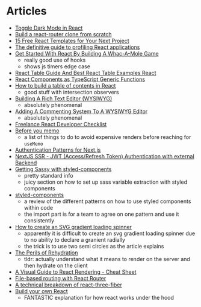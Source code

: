 # Articles

- [Toggle Dark Mode in React](https://dev.to/abbeyperini/toggle-dark-mode-in-react-28c9)
- [Build a react-router clone from scratch](https://dev.to/thomascullen/build-a-react-router-clone-from-scratch-38dp)
- [15 Free React Templates for Your Next Project](https://dev.to/exwhyzed/15-free-reactjs-templates-for-your-next-project-313m)
- [The definitive guide to profiling React applications](https://blog.asayer.io/the-definitive-guide-to-profiling-react-applications)
- [Get Started With React By Building A Whac-A-Mole Game](https://www.smashingmagazine.com/2021/05/get-started-whac-a-mole-react-game/)
  - really good use of hooks
  - shows js timers edge case
- [React Table Guide And Best React Table Examples React](https://flatlogic.com/blog/react-table-guide-and-best-react-table-examples/)
- [React Components as TypeScript Generic Functions](https://javascript.plainenglish.io/react-components-as-typescript-generic-functions-8aa83afff597)
- [How to build a table of contents in React](https://www.emgoto.com/react-table-of-contents/)
  - good stuff with intersection observers
- [Building A Rich Text Editor (WYSIWYG)](https://www.smashingmagazine.com/2021/05/building-wysiwyg-editor-javascript-slatejs/)
  - absolutely phenomenal
- [Adding A Commenting System To A WYSIWYG Editor](https://www.smashingmagazine.com/2021/05/commenting-system-wysiwyg-editor/#top)
  - absolutely phenomenal
- [Freelance React Developer Checklist](https://www.robinwieruch.de/freelance-react-developer?utm_campaign=Robin%20Wieruch%20-%20A%20Developer%27s%20Newsletter&utm_medium=email&utm_source=Revue%20newsletter)
- [Before you memo](https://overreacted.io/before-you-memo/)
  - a list of things to do to avoid expensive renders before reaching for `useMemo`
- [Authentication Patterns for Next.js](https://leerob.io/blog/nextjs-authentication)
- [NextJS SSR - JWT (Access/Refresh Token) Authentication with external Backend](https://thewidlarzgroup.com/nextjs-auth/)
- [Getting Sassy with styled-components](https://medium.com/styled-components/getting-sassy-with-sass-styled-theme-9a375cfb78e8)
  - pretty standard info
  - juicy section on how to set up sass variable extraction with styled components
- [styled-components](https://www.robinwieruch.de/styled-components)
  - a review of the different patterns on how to use styled components within code
  - the import part is for a team to agree on one pattern and use it consistently
- [How to create an SVG gradient loading spinner](https://www.benmvp.com/blog/how-to-create-circle-svg-gradient-loading-spinner/)
  - apparently it is difficult to create an svg gradient loading spinner due to no ability to declare a granient radially
  - the trick is to use two semi circles as the article explains
- [The Perils of Rehydration](https://www.joshwcomeau.com/react/the-perils-of-rehydration/)
  - tldr: actually understand what it means to render on the server and then hydrate on the client
- [A Visual Guide to React Rendering - Cheat Sheet](https://alexsidorenko.com/blog/react-render-cheat-sheet/)
- [File-based routing with React Router](https://omarelhawary.me/blog/file-based-routing-with-react-router)
- [A technical breakdown of react-three-fiber](https://codyb.co/articles/a-technical-breakdown-of-react-three-fiber)
- [Build your own React](https://pomb.us/build-your-own-react/)
  - FANTASTIC explanation for how react works under the hood
